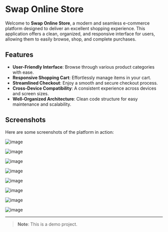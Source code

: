 # Swap Online Store

Welcome to **Swap Online Store**, a modern and seamless e-commerce platform designed to deliver an excellent shopping experience. This application offers a clean, organized, and responsive interface for users, allowing them to easily browse, shop, and complete purchases.

## Features
- **User-Friendly Interface**: Browse through various product categories with ease.
- **Responsive Shopping Cart**: Effortlessly manage items in your cart.
- **Streamlined Checkout**: Enjoy a smooth and secure checkout process.
- **Cross-Device Compatibility**: A consistent experience across devices and screen sizes.
- **Well-Organized Architecture**: Clean code structure for easy maintenance and scalability.

## Screenshots

Here are some screenshots of the platform in action:


![image](https://github.com/user-attachments/assets/23289d76-83c4-4800-97c1-e653cdb395c7)


![image](https://github.com/user-attachments/assets/602824b9-1456-4874-8e50-ea399944c9be)


![image](https://github.com/user-attachments/assets/66d8cfff-6cf6-4f9e-874d-756bb8924b44)


![image](https://github.com/user-attachments/assets/60220cf7-c32d-4252-9903-72dcf5a2f9c2)


![image](https://github.com/user-attachments/assets/8c910429-bb57-437e-9081-028ec60e582e)


![image](https://github.com/user-attachments/assets/71306fb3-4732-45c8-9479-a370fb5a6a26)


![image](https://github.com/user-attachments/assets/296c1ef2-a497-45a3-9163-3cd1ff2d8ab8)


![image](https://github.com/user-attachments/assets/c3a530d6-76ff-4e63-afcd-8c36267bd4bf)

---

> **Note**: This is a demo project.
